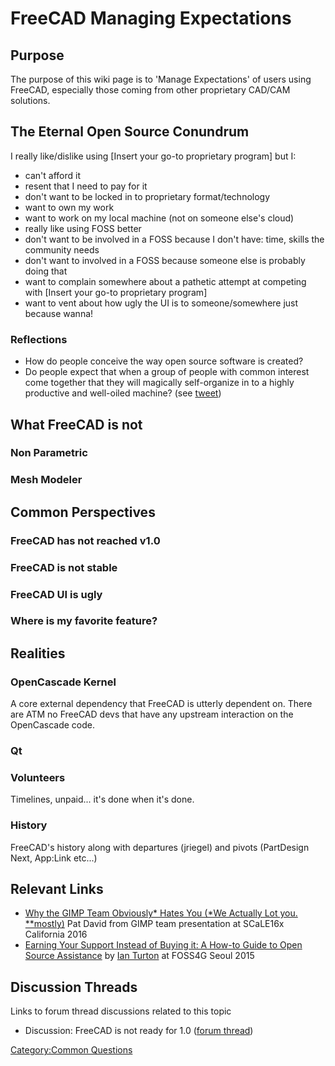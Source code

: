 # FreeCAD Managing Expectations
 

## Purpose

 

The purpose of this wiki page is to \'Manage Expectations\' of users using FreeCAD, especially those coming from other proprietary CAD/CAM solutions.

## The Eternal Open Source Conundrum 

I really like/dislike using \[Insert your go-to proprietary program\] but I:

-   can\'t afford it
-   resent that I need to pay for it
-   don\'t want to be locked in to proprietary format/technology
-   want to own my work
-   want to work on my local machine (not on someone else\'s cloud)
-   really like using FOSS better
-   don\'t want to be involved in a FOSS because I don\'t have: time, skills the community needs
-   don\'t want to involved in a FOSS because someone else is probably doing that
-   want to complain somewhere about a pathetic attempt at competing with \[Insert your go-to proprietary program\]
-   want to vent about how ugly the UI is to someone/somewhere just because wanna!

### Reflections

-   How do people conceive the way open source software is created?
-   Do people expect that when a group of people with common interest come together that they will magically self-organize in to a highly productive and well-oiled machine? (see [tweet](https://twitter.com/rickhanlonii/status/1231585270966951936))

## What FreeCAD is not 

### Non Parametric 

### Mesh Modeler 

## Common Perspectives 

### FreeCAD has not reached v1.0 

### FreeCAD is not stable 

### FreeCAD UI is ugly 

### Where is my favorite feature? 

## Realities

### OpenCascade Kernel 

A core external dependency that FreeCAD is utterly dependent on. There are ATM no FreeCAD devs that have any upstream interaction on the OpenCascade code.

### Qt

### Volunteers

Timelines, unpaid\... it\'s done when it\'s done.

### History

FreeCAD\'s history along with departures (jriegel) and pivots (PartDesign Next, App:Link etc\...)

## Relevant Links 

-   [Why the GIMP Team Obviously\* Hates You (\*We Actually Lot you. \*\*mostly)](https://www.youtube.com/watch?v=JBmdbipkbrk) Pat David from GIMP team presentation at SCaLE16x California 2016
-   [Earning Your Support Instead of Buying it: A How-to Guide to Open Source Assistance](https://vimeo.com/144089061) by [Ian Turton](https://twitter.com/ijturton) at FOSS4G Seoul 2015

## Discussion Threads 

Links to forum thread discussions related to this topic

-   Discussion: FreeCAD is not ready for 1.0 ([forum thread](https://forum.freecadweb.org/viewtopic.php?f=8&t=43461))



[Category:Common Questions](Category:Common_Questions.md)
